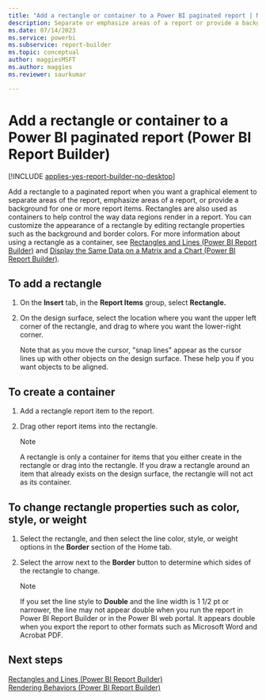 ```yaml
---
title: "Add a rectangle or container to a Power BI paginated report | Microsoft Docs"
description: Separate or emphasize areas of a report or provide a background for one or more report items using a customized rectangle in Power BI Report Builder.
ms.date: 07/14/2023
ms.service: powerbi
ms.subservice: report-builder
ms.topic: conceptual
author: maggiesMSFT
ms.author: maggies
ms.reviewer: saurkumar

---
```

# Add a rectangle or container to a Power BI paginated report (Power BI Report Builder)

[!INCLUDE [applies-yes-report-builder-no-desktop](../../includes/applies-yes-report-builder-no-desktop.md)]

  Add a rectangle to a paginated report when you want a graphical element to separate areas of the report, emphasize areas of a report, or provide a background for one or more report items. Rectangles are also used as containers to help control the way data regions render in a report. You can customize the appearance of a rectangle by editing rectangle properties such as the background and border colors. For more information about using a rectangle as a container, see [Rectangles and Lines &#40;Power BI Report Builder&#41;](/sql/reporting-services/report-design/rectangles-and-lines-report-builder-and-ssrs) and [Display the Same Data on a Matrix and a Chart &#40;Power BI Report Builder&#41;](/sql/reporting-services/report-design/display-the-same-data-on-a-matrix-and-a-chart-report-builder).    
   
## To add a rectangle    
    
1.  On the **Insert** tab, in the **Report Items** group, select **Rectangle.**    
    
1.  On the design surface, select the location where you want the upper left corner of the rectangle, and drag to where you want the lower-right corner.    
    
     Note that as you move the cursor, "snap lines" appear as the cursor lines up with other objects on the design surface. These help you if you want objects to be aligned.    
    
## To create a container    
    
1.  Add a rectangle report item to the report.    
    
1.  Drag other report items into the rectangle.    
    
    > [!NOTE]    
    >  A rectangle is only a container for items that you either create in the rectangle or drag into the rectangle. If you draw a rectangle around an item that already exists on the design surface, the rectangle will not act as its container.    
    
## To change rectangle properties such as color, style, or weight    
    
1.  Select the rectangle, and then select the line color, style, or weight options in the **Border** section of the Home tab.    
    
1.  Select the arrow next to the **Border** button to determine which sides of the rectangle to change.    
    
    > [!NOTE]    
    >  If you set the line style to **Double** and the line width is 1 1/2 pt or narrower, the line may not appear double when you run the report in Power BI Report Builder or in the Power BI web portal. It appears double when you export the report to other formats such as Microsoft Word and Acrobat PDF.    
    
## Next steps    
 [Rectangles and Lines &#40;Power BI Report Builder&#41;](/sql/reporting-services/report-design/rectangles-and-lines-report-builder-and-ssrs)     
 [Rendering Behaviors &#40;Power BI Report Builder&#41;](/sql/reporting-services/report-design/rendering-behaviors-report-builder-and-ssrs)    
    
  
